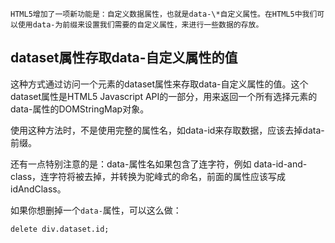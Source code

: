	HTML5增加了一项新功能是：自定义数据属性，也就是data-\*自定义属性。在HTML5中我们可以使用data-为前缀来设置我们需要的自定义属性，来进行一些数据的存放。

## dataset属性存取data-自定义属性的值

这种方式通过访问一个元素的dataset属性来存取data\-自定义属性的值。这个dataset属性是HTML5 Javascript API的一部分，用来返回一个所有选择元素的data-属性的DOMStringMap对象。

使用这种方法时，不是使用完整的属性名，如data-id来存取数据，应该去掉data-前缀。

还有一点特别注意的是：data-属性名如果包含了连字符，例如 data-id-and-class，连字符将被去掉，并转换为驼峰式的命名，前面的属性应该写成idAndClass。

如果你想删掉一个`data-`属性，可以这么做：

```
delete div.dataset.id;
```
